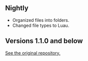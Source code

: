 ## Nightly
* Organized files into folders.
* Changed file types to Luau.

## Versions 1.1.0 and below
[See the original repository.](https://github.com/Roblox/dash/blob/main/CHANGELOG.md)
